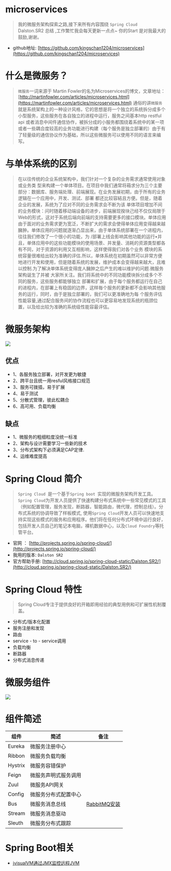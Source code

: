# microservices

> 我的微服务架构探索之路,接下来所有内容围绕 `Spring Cloud ` Dalston.SR2 总结 ,工作繁忙我会每天更新一点点~ 你的Start 是对我最大的鼓励,谢谢。

* github地址: [https://github.com/kingschan1204/microservices](https://github.com/kingschan1204/microservices)

# 什么是微服务？

> `微服务`一词来源于 Martin Fowler的名为Microservices的博文，文章地址：[http://martinfowler.com/articles/microservices.html](https://martinfowler.com/articles/microservices.html) 通俗的讲`微服务`就是系统架构上的一种设计风格，它的思想是将一个独立的系统拆分成多个小型服务，这些服务在各自独立的进程中运行，服务之间基本http restful api 或者消息中间件通信协作，被拆分成的小服务都围绕着系统中的某一项或者一些耦合度较高的业务功能进行构建（每个服务是独立部署的）由于有了轻量级的通信协议作为基础，所以这些微服务可以使用不同的语言来编写。


# 与单体系统的区别

> 在以往传统的企业系统架构中，我们针对一个复杂的业务需求通常使用对象或业务类 型来构建一个单体项目。在项目中我们通常将葙求分为三个主要部分：数据库、服务端处理、前端展现。在业务发展初期，由于所有的业务逻辑在一个应用中，开发、测试、部署 都还比较容結且方便。但是，随着企业的发展，系统为了应对不同的业务需求会不断为该 单体项目增加不间的业务模块：问时随着移动端设备的进步，前端展现揆块己经不仅仅局限于Web的形式，这对于系统后端向前端的支持需要更多的接口模块。单体应用由于面对的业务需求更为宽泛，不断扩大的需求会使得单体应用变得越来越臃肿。单体应用的问题就逐渐凸显出来，由于单体系统部署在一个进程内，往往我们修改了一个很小的功能，为 /部署上线会影响其他功能的运行•并且，单体应用中的这些功能模块的使用场景、并发量、消耗的资源类型都各有不同，对于资源的利用又互相影响，这样使得我们对各个业务 模块的系统容量很难给出较为准确的评估.所以，单体系统在初期虽然可以非常方便地进行开发和使用，但是随着系统的发展，维护成本会变得越来越大，且难以控制.为了解决单体系统变得庞人臃肿之后产生的难以维护的问题.微服务架构诞生了并被 大家所关注。我们将系统中的不同功能模块拆分成多个不同的服务，这些服务都能够独立 部署和扩展，由于每个服务都运行在自己的进程内，在部署上有稳固的边界，这样毎个服务的更新都不会影响其他服务的运行，同时，由于是独立部署的，我们可以更准确地为每 个服务评估性能容量,通过配合服务间的协作流程也可以更容易地发现系统的瓶颈位置，以及给出较为准确的系统级性能容最评估。

# 微服务架构

![](https://kingschan1204.github.io/microservices/res/microservices1.png )

## 优点
* 1、各服务独立部署，对开发更为敏捷
* 2、跨平台且统一用resful风格接口规范
* 3、服务可拨插，易于扩展
* 4、易于测试
* 5、分散式管理，彼此松耦合
* 6、高可用、负载均衡

## 缺点
* 1、微服务的粗细粒度没统一标准
* 2、架构与设计需要学习一些新的技术
* 3、分布式架构下必须满足CAP定律. 
* 4、运维难度提高


# Spring Cloud 简介

> `Spring Cloud `是一个基于`Spring boot `实现的微服务架构开发工具。`Spring Cloud`为开发人员提供了快速构建分布式系统中一些常见模式的工具（例如配置管理，服务发现，断路器，智能路由，微代理，控制总线）。分布式系统的协调导致了样板模式, 使用`Spring Cloud`开发人员可以快速地支持实现这些模式的服务和应用程序。他们将在任何分布式环境中运行良好，包括开发人员自己的笔记本电脑，裸机数据中心，以及`Cloud Foundry`等托管平台。

- 官网 ： [http://projects.spring.io/spring-cloud/](http://projects.spring.io/spring-cloud/)
- 我用的版本: `Dalston SR2`
- 官方帮助手册: [http://cloud.spring.io/spring-cloud-static/Dalston.SR2/](http://cloud.spring.io/spring-cloud-static/Dalston.SR2/)

# Spring Cloud 特性

> Spring Cloud专注于提供良好的开箱即用经验的典型用例和可扩展性机制覆盖。

* 分布式/版本化配置
* 服务注册和发现
* 路由
* service - to - service调用
* 负载均衡
* 断路器
* 分布式消息传递

# 微服务组件

![](https://kingschan1204.github.io/microservices/res/microservices.png )

# 组件简述

|组件|简述|备注|
|-|-|-|
|Eureka|微服务注册中心|
|Ribbon|微服务负载均衡|
|Hystrix|微服务容错保护|
|Feign|微服务声明式服务调用|
|Zuul|微服务API网关|
|Config|微服务分布式配置中心|
|Bus|微服务消息总线|[RabbitMQ安装](https://github.com/kingschan1204/microservices/blob/master/bus/centos7-install-rabbitmq.md)
|Stream|微服务消息驱动|
|Sleuth|微服务分布式跟踪|

# Spring Boot相关

* [jvisualVM通过JMX监控远程JVM](https://github.com/kingschan1204/microservices/blob/master/spring-boot/jvisualvm-jmx-remote.md)
